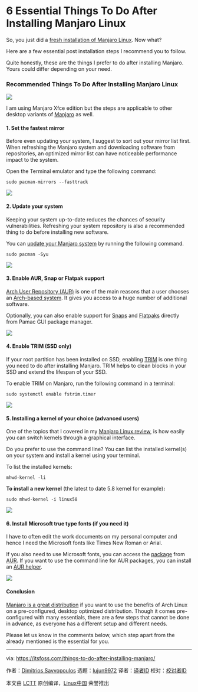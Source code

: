 [#]: collector: (lujun9972)
[#]: translator: ( )
[#]: reviewer: ( )
[#]: publisher: ( )
[#]: url: ( )
[#]: subject: (6 Essential Things To Do After Installing Manjaro Linux)
[#]: via: (https://itsfoss.com/things-to-do-after-installing-manjaro/)
[#]: author: (Dimitrios Savvopoulos https://itsfoss.com/author/dimitrios/)

6 Essential Things To Do After Installing Manjaro Linux
======

So, you just did a [fresh installation of Manjaro Linux][1]. Now what?

Here are a few essential post installation steps I recommend you to follow.

Quite honestly, these are the things I prefer to do after installing Manjaro. Yours could differ depending on your need.

### Recommended Things To Do After Installing Manjaro Linux

![][2]

I am using Manjaro Xfce edition but the steps are applicable to other desktop variants of [Manjaro][3] as well.

#### 1\. Set the fastest mirror

Before even updating your system, I suggest to sort out your mirror list first. When refreshing the Manjaro system and downloading software from repositories, an optimized mirror list can have noticeable performance impact to the system.

Open the Terminal emulator and type the following command:

```
sudo pacman-mirrors --fasttrack
```

![][4]

#### 2\. Update your system

Keeping your system up-to-date reduces the chances of security vulnerabilities. Refreshing your system repository is also a recommended thing to do before installing new software.

You can [update your Manjaro system][5] by running the following command.

```
sudo pacman -Syu
```

![][6]

#### 3\. Enable AUR, Snap or Flatpak support

[Arch User Repository (AUR)][7] is one of the main reasons that a user chooses an [Arch-based system][8]. It gives you access to a huge number of additional software.

Optionally, you can also enable support for [Snaps][9] and [Flatpaks][10] directly from Pamac GUI package manager.

![][11]

#### 4\. Enable TRIM (SSD only)

If your root partition has been installed on SSD, enabling [TRIM][12] is one thing you need to do after installing Manjaro. TRIM helps to clean blocks in your SSD and extend the lifespan of your SSD.

To enable TRIM on Manjaro, run the following command in a terminal:

```
sudo systemctl enable fstrim.timer
```

![][13]

#### 5\. Installing a kernel of your choice (advanced users)

One of the topics that I covered in my [Manjaro Linux review][14], is how easily you can switch kernels through a graphical interface.

Do you prefer to use the command line? You can list the installed kernel(s) on your system and install a kernel using your terminal.

To list the installed kernels:

```
mhwd-kernel -li
```

**To install a new kernel** (the latest to date 5.8 kernel for example)**:**

```
sudo mhwd-kernel -i linux58
```

![][15]

#### 6\. Install Microsoft true type fonts (if you need it)

I have to often edit the work documents on my personal computer and hence I need the Microsoft fonts like Times New Roman or Arial.

If you also need to use Microsoft fonts, you can access the [package][16] from [AUR][7]. If you want to use the command line for AUR packages, you can install an [AUR helper][17].

![][18]

#### Conclusion

[Manjaro is a great distribution][19] if you want to use the benefits of Arch Linux on a pre-configured, desktop optimized distribution. Though it comes pre-configured with many essentials, there are a few steps that cannot be done in advance, as everyone has a different setup and different needs.

Please let us know in the comments below, which step apart from the already mentioned is the essential for you.

--------------------------------------------------------------------------------

via: https://itsfoss.com/things-to-do-after-installing-manjaro/

作者：[Dimitrios Savvopoulos][a]
选题：[lujun9972][b]
译者：[译者ID](https://github.com/译者ID)
校对：[校对者ID](https://github.com/校对者ID)

本文由 [LCTT](https://github.com/LCTT/TranslateProject) 原创编译，[Linux中国](https://linux.cn/) 荣誉推出

[a]: https://itsfoss.com/author/dimitrios/
[b]: https://github.com/lujun9972
[1]: https://itsfoss.com/install-manjaro-linux/
[2]: https://i0.wp.com/itsfoss.com/wp-content/uploads/2020/10/things-to-do-after-installing-manjaro.jpg?resize=800%2C450&ssl=1
[3]: https://manjaro.org
[4]: https://i0.wp.com/itsfoss.com/wp-content/uploads/2020/08/manjaro-fasttrack.png?resize=800%2C600&ssl=1
[5]: https://itsfoss.com/update-arch-linux/
[6]: https://i1.wp.com/itsfoss.com/wp-content/uploads/2020/03/sudo-pacman-Syu.png?resize=800%2C504&ssl=1
[7]: https://itsfoss.com/aur-arch-linux/
[8]: https://itsfoss.com/arch-based-linux-distros/
[9]: https://itsfoss.com/use-snap-packages-ubuntu-16-04/
[10]: https://itsfoss.com/flatpak-guide/
[11]: https://i2.wp.com/itsfoss.com/wp-content/uploads/2020/08/pamac-2.png?resize=800%2C600&ssl=1
[12]: https://en.wikipedia.org/wiki/Trim_(computing)
[13]: https://i0.wp.com/itsfoss.com/wp-content/uploads/2020/08/fstrim.timer_.png?resize=800%2C600&ssl=1
[14]: https://itsfoss.com/manjaro-linux-review/
[15]: https://i2.wp.com/itsfoss.com/wp-content/uploads/2020/08/manjaro-cli-kernels.png?resize=800%2C600&ssl=1
[16]: https://aur.archlinux.org/packages/ttf-ms-fonts
[17]: https://itsfoss.com/best-aur-helpers/
[18]: https://i1.wp.com/itsfoss.com/wp-content/uploads/2020/08/ttf-ms-fonts.png?resize=800%2C600&ssl=1
[19]: https://itsfoss.com/why-use-manjaro-linux/
